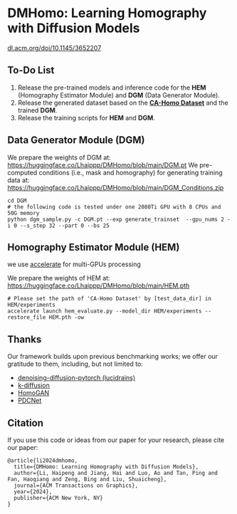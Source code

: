 # DMHomo: Learning Homography with Diffusion Models
[dl.acm.org/doi/10.1145/3652207](https://dl.acm.org/doi/10.1145/3652207)

## To-Do List
  1. Release the pre-trained models and inference code for the **HEM** (Homography Estimator Module) and **DGM** (Data Generator Module).
  2. Release the generated dataset based on the [**CA-Homo Dataset**](https://github.com/JirongZhang/DeepHomography) and the trained **DGM**.
  3. Release the training scripts for **HEM** and **DGM**.

## Data Generator Module (DGM)
We prepare the weights of DGM at: https://huggingface.co/Lhaippp/DMHomo/blob/main/DGM.pt
We pre-computed conditions (i.e., mask and homography) for generating training data at: https://huggingface.co/Lhaippp/DMHomo/blob/main/DGM_Conditions.zip
```
cd DGM
# the following code is tested under one 2080Ti GPU with 8 CPUs and 50G memory
python dgm_sample.py -c DGM.pt --exp generate_trainset  --gpu_nums 2 -i 0 --s_step 32 --part 0 --bs 25
```

## Homography Estimator Module (HEM)
we use [accelerate](https://huggingface.co/docs/accelerate/en/index) for multi-GPUs processing

We prepare the weights of HEM at: https://huggingface.co/Lhaippp/DMHomo/blob/main/HEM.pth
```
# Please set the path of 'CA-Homo Dataset' by [test_data_dir] in HEM/experiments
accelerate launch hem_evaluate.py --model_dir HEM/experiments --restore_file HEM.pth -ow
```

## Thanks
Our framework builds upon previous benchmarking works; we offer our gratitude to them, including, but not limited to:
- [denoising-diffusion-pytorch (lucidrains)](https://github.com/lucidrains/denoising-diffusion-pytorch)
- [k-diffusion](https://github.com/crowsonkb/k-diffusion)
- [HomoGAN](https://github.com/megvii-research/HomoGAN)
- [PDCNet](https://github.com/PruneTruong/DenseMatching)

## Citation
If you use this code or ideas from our paper for your research, please cite our paper:
```
@article{li2024dmhomo,
  title={DMHomo: Learning Homography with Diffusion Models},
  author={Li, Haipeng and Jiang, Hai and Luo, Ao and Tan, Ping and Fan, Haoqiang and Zeng, Bing and Liu, Shuaicheng},
  journal={ACM Transactions on Graphics},
  year={2024},
  publisher={ACM New York, NY}
}
```
